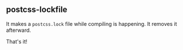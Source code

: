 ## postcss-lockfile

It makes a `postcss.lock` file while compiling is happening. It removes it afterward.

That's it!
